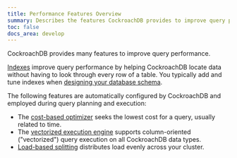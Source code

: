 ```yaml
---
title: Performance Features Overview
summary: Describes the features CockroachDB provides to improve query performance.
toc: false
docs_area: develop
---
```


CockroachDB provides many features to improve query performance.

[Indexes](indexes.html) improve query performance by helping CockroachDB locate data without having to look through every row of a table. You typically add and tune indexes when [designing your database schema](schema-design-overview.html#indexes).

The following features are automatically configured by CockroachDB and employed during query planning and execution:

- The [cost-based optimizer](cost-based-optimizer.html) seeks the lowest cost for a query, usually related to time.
- The [vectorized execution engine](vectorized-execution.html) supports column-oriented ("vectorized") query execution on all CockroachDB data types.
- [Load-based splitting](load-based-splitting.html) distributes load evenly across your cluster.
